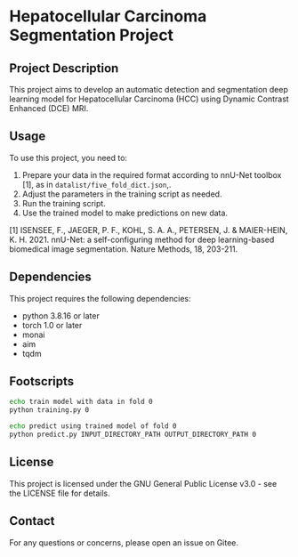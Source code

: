 # Hepatocellular Carcinoma Segmentation Project

## Project Description

This project aims to develop an automatic detection and segmentation deep learning model for Hepatocellular Carcinoma (HCC) using Dynamic Contrast Enhanced (DCE) MRI.

## Usage

To use this project, you need to:

1. Prepare your data in the required format according to nnU-Net toolbox [1], as in `datalist/five_fold_dict.json`,.
2. Adjust the parameters in the training script as needed.
3. Run the training script.
4. Use the trained model to make predictions on new data.

[1] ISENSEE, F., JAEGER, P. F., KOHL, S. A. A., PETERSEN, J. & MAIER-HEIN, K. H. 2021. nnU-Net: a self-configuring method for deep learning-based biomedical image segmentation. Nature Methods, 18, 203-211.

## Dependencies

This project requires the following dependencies:

- python 3.8.16 or later
- torch 1.0 or later
- monai
- aim
- tqdm

## Footscripts

```bash
echo train model with data in fold 0
python training.py 0
```

```bash
echo predict using trained model of fold 0
python predict.py INPUT_DIRECTORY_PATH OUTPUT_DIRECTORY_PATH 0
```

## License

This project is licensed under the GNU General Public License v3.0 - see the LICENSE file for details.

## Contact

For any questions or concerns, please open an issue on Gitee.
